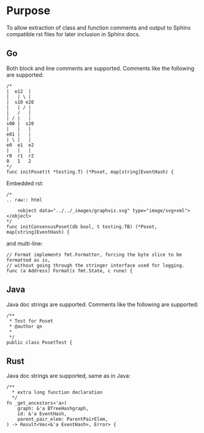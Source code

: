 **Purpose**
===========

To allow extraction of class and function comments 
and output to Sphinx compatible rst files for later inclusion in Sphinx docs.


**Go**
------

Both block and line comments are supported. Comments like the following are supported:

    /*
    |  e12  |
    |   | \ |
    |  s10 e20
    |   | / |
    |   /   |
    | / |   |
    s00 |  s20
    |   |   |
    e01 |   |
    | \ |   |
    e0  e1  e2
    |   |   |
    r0  r1  r2
    0   1   2
    */
    func initPoset(t *testing.T) (*Poset, map[string]EventHash) {

Embedded rst:

    /*
    .. raw:: html
    
    	<object data="../../_images/graphviz.svg" type="image/svg+xml"></object>
    */
    func initConsensusPoset(db bool, t testing.TB) (*Poset, map[string]EventHash) {

and multi-line:

    // Format implements fmt.Formatter, forcing the byte slice to be formatted as is,
    // without going through the stringer interface used for logging.
    func (a Address) Format(s fmt.State, c rune) {

**Java**
--------

Java doc strings are supported. Comments like the following are supported:
 
    /**
     * Test for Poset
     * @author qn
     *
     */
    public class PosetTest {
    

**Rust**
--------

Java doc strings are supported, same as in Java:

    /**
      * extra long function declaration
      */
    fn _get_ancestors<'a>(
        graph: &'a BTreeHashgraph,
        id: &'a EventHash,
        parent_pair_elem: ParentPairElem,
    ) -> Result<Vec<&'a EventHash>, Error> {
